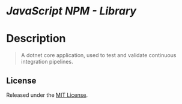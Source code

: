 # _JavaScript NPM - Library_

# Description

> A dotnet core application, used to test and validate continuous integration pipelines.

## License

Released under the [MIT License](./LICENSE).
